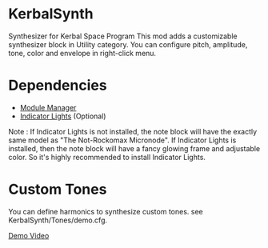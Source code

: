 # KerbalSynth
 Synthesizer for Kerbal Space Program
 This mod adds a customizable synthesizer block in Utility category. You can configure pitch, amplitude, tone, color and envelope in right-click menu.

# Dependencies
- [Module Manager](https://forum.kerbalspaceprogram.com/index.php?/topic/50533-18x-110x-module-manager-414-july-7th-2020-locked-inside-edition/)
- [Indicator Lights](https://spacedock.info/mod/566/IndicatorLights) (Optional)

Note : If Indicator Lights is not installed, the note block will have the exactly same model as "The Not-Rockomax Micronode". If Indicator Lights is installed, then the note block will have a fancy glowing frame and adjustable color. So it's highly recommended to install Indicator Lights.

# Custom Tones

 You can define harmonics to synthesize custom tones. see KerbalSynth/Tones/demo.cfg.


 [Demo Video](https://www.bilibili.com/video/BV1Xi4y1M7W1)

